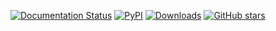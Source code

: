 [![Documentation Status](https://readthedocs.org/projects/clearbox-preprocessor/badge/?version=latest)](https://clearbox-preprocessor.readthedocs.io/en/latest/?badge=latest)
[![PyPI](https://badge.fury.io/py/clearbox-preprocessor.svg)](https://badge.fury.io/py/clearbox-preprocessor)
[![Downloads](https://pepy.tech/badge/clearbox-preprocessor)](https://pepy.tech/project/clearbox-preprocessor)
[![GitHub stars](https://img.shields.io/github/stars/Clearbox-AI/preprocessor?style=social)](https://github.com/Clearbox-AI/preprocessor)